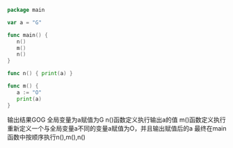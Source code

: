 ```go
package main

var a = "G"

func main() {
   n()
   m()
   n()
}

func n() { print(a) }

func m() {
   a := "O"
   print(a)
}
```

输出结果GOG
全局变量为a赋值为G
n()函数定义执行输出a的值
m()函数定义执行重新定义一个与全局变量a不同的变量a赋值为O，并且输出赋值后的a
最终在main函数中按顺序执行n(),m(),n()